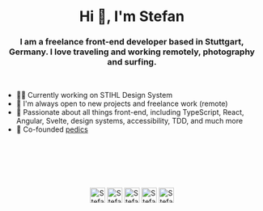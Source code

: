 <h1 align="center">Hi 👋, I'm Stefan</h1>
<h3 align="center">I am a freelance front-end developer based in Stuttgart, Germany. I love traveling and working remotely, photography and surfing.</h3>

<p>&nbsp;</p>

- 👷‍♂️ Currently working on STIHL Design System
- 🤝 I'm always open to new projects and freelance work (remote)
- 🤯 Passionate about all things front-end, including TypeScript, React, Angular, Svelte, design systems, accessibility, TDD, and much more
- 🔭 Co-founded [pedics](https://pedics.io)


<p>&nbsp;</p>
<p>&nbsp;</p>
<p>&nbsp;</p>


<p align="center">
<a href="https://x.com/stefanfeser" target="blank"><img align="center" src="https://cdn.jsdelivr.net/npm/simple-icons@14.4.0/icons/x.svg" alt="Stefan Feser on X.com" height="30" width="30" /></a>
<a href="https://linkedin.com/in/stefanfeser" target="blank"><img align="center" src="https://cdn.jsdelivr.net/npm/simple-icons@3.0.1/icons/linkedin.svg" alt="Stefan Feser on Linkedin" height="30" width="30" /></a>
<a href="https://instagram.com/stefanfeser" target="blank"><img align="center" src="https://cdn.jsdelivr.net/npm/simple-icons@3.0.1/icons/instagram.svg" alt="Stefan Feser on Instagram" height="30" width="30" /></a>
<a href="https://bsky.app/profile/stefanfeser.com" target="blank"><img align="center" src="https://cdn.jsdelivr.net/npm/simple-icons@14.4.0/icons/bluesky.svg" alt="Stefan Feser Bluesky" height="30" width="30" /></a>
<a href="https://codepen.io/stefanfeser" target="blank"><img align="center" src="https://cdn.jsdelivr.net/npm/simple-icons@3.0.1/icons/codepen.svg" alt="Stefan Feser codepen" height="30" width="30" /></a>
</p>
